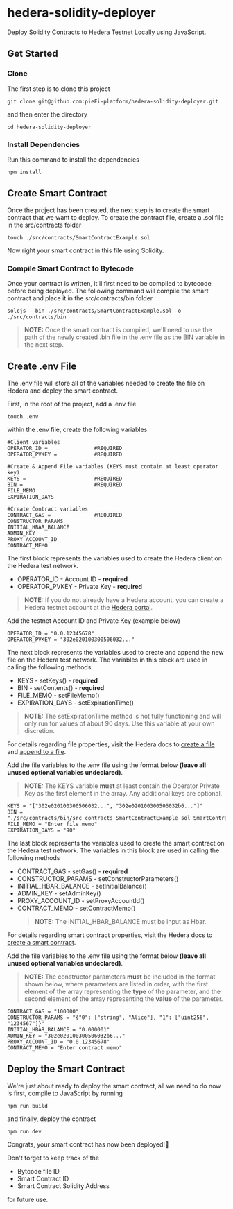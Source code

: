 # hedera-solidity-deployer

Deploy Solidity Contracts to Hedera Testnet Locally using JavaScript.

## Get Started

### Clone

The first step is to clone this project

```
git clone git@github.com:pieFi-platform/hedera-solidity-deployer.git
```

and then enter the directory

```
cd hedera-solidity-deployer
```

### Install Dependencies

Run this command to install the dependencies

```
npm install
```

## Create Smart Contract

Once the project has been created, the next step is to create the smart contract that we want to deploy. To create the contract file, create a .sol file in the src/contracts folder

```
touch ./src/contracts/SmartContractExample.sol
```

Now right your smart contract in this file using Solidity.

### Compile Smart Contract to Bytecode

Once your contract is written, it'll first need to be compiled to bytecode before being deployed. The following command will compile the smart contract and place it in the src/contracts/bin folder

```
solcjs --bin ./src/contracts/SmartContractExample.sol -o ./src/contracts/bin
```

> **NOTE:** Once the smart contract is compiled, we'll need to use the path of the newly created .bin file in the .env file as the BIN variable in the next step.

## Create .env File

The .env file will store all of the variables needed to create the file on Hedera and deploy the smart contract.

First, in the root of the project, add a .env file

```
touch .env
```

within the .env file, create the following variables

```
#Client variables
OPERATOR_ID =               #REQUIRED
OPERATOR_PVKEY =            #REQUIRED

#Create & Append File variables (KEYS must contain at least operator key)
KEYS =                      #REQUIRED
BIN =                       #REQUIRED
FILE_MEMO
EXPIRATION_DAYS

#Create Contract variables
CONTRACT_GAS =              #REQUIRED
CONSTRUCTOR_PARAMS
INITIAL_HBAR_BALANCE
ADMIN_KEY
PROXY_ACCOUNT_ID
CONTRACT_MEMO
```

The first block represents the variables used to create the Hedera client on the Hedera test network.

-   OPERATOR_ID - Account ID - **required**
-   OPERATOR_PVKEY - Private Key - **required**

> **NOTE:** If you do not already have a Hedera account, you can create a Hedera testnet account at the [Hedera portal](https://portal.hedera.com/register).

Add the testnet Account ID and Private Key (example below)

```
OPERATOR_ID = "0.0.12345678"
OPERATOR_PVKEY = "302e020100300506032..."
```

The next block represents the variables used to create and append the new file on the Hedera test network. The variables in this block are used in calling the following methods

-   KEYS - setKeys() - **required**
-   BIN - setContents() - **required**
-   FILE_MEMO - setFileMemo()
-   EXPIRATION_DAYS - setExpirationTime()

> **NOTE:** The setExpirationTime method is not fully functioning and will only run for values of about 90 days. Use this variable at your own discretion.

For details regarding file properties, visit the Hedera docs to [create a file](https://docs.hedera.com/guides/docs/sdks/file-storage/create-a-file) and [append to a file](https://docs.hedera.com/guides/docs/sdks/file-storage/append-to-a-file).

Add the file variables to the .env file using the format below **(leave all unused optional variables undeclared)**.

> **NOTE:** The KEYS variable **must** at least contain the Operator Private Key as the first element in the array. Any additional keys are optional.

```
KEYS = "["302e020100300506032...", "302e020100300506032b6..."]"
BIN = "./src/contracts/bin/src_contracts_SmartContractExample_sol_SmartContractExample.bin"
FILE_MEMO = "Enter file memo"
EXPIRATION_DAYS = "90"
```

The last block represents the variables used to create the smart contract on the Hedera test network. The variables in this block are used in calling the following methods

-   CONTRACT_GAS - setGas() - **required**
-   CONSTRUCTOR_PARAMS - setConstructorParameters()
-   INITIAL_HBAR_BALANCE - setInitialBalance()
-   ADMIN_KEY - setAdminKey()
-   PROXY_ACCOUNT_ID - setProxyAccountId()
-   CONTRACT_MEMO - setContractMemo()
    > **NOTE:** The INITIAL_HBAR_BALANCE must be input as Hbar.

For details regarding smart contract properties, visit the Hedera docs to [create a smart contract](https://docs.hedera.com/guides/docs/sdks/smart-contracts/create-a-smart-contract).

Add the file variables to the .env file using the format below **(leave all unused optional variables undeclared)**.

> **NOTE:** The constructor parameters **must** be included in the format shown below, where parameters are listed in order, with the first element of the array representing the **type** of the parameter, and the second element of the array representing the **value** of the parameter.

```
CONTRACT_GAS = "100000"
CONSTRUCTOR_PARAMS = "{"0": ["string", "Alice"], "1": ["uint256", "1234567"]}"
INITIAL_HBAR_BALANCE = "0.000001"
ADMIN_KEY = "302e020100300506032b6..."
PROXY_ACCOUNT_ID = "0.0.12345678"
CONTRACT_MEMO = "Enter contract memo"
```

## Deploy the Smart Contract

We're just about ready to deploy the smart contract, all we need to do now is first, compile to JavaScript by running

```
npm run build
```

and finally, deploy the contract

```
npm run dev
```

Congrats, your smart contract has now been deployed!🎉

Don't forget to keep track of the

-   Bytcode file ID
-   Smart Contract ID
-   Smart Contract Solidity Address

for future use.
